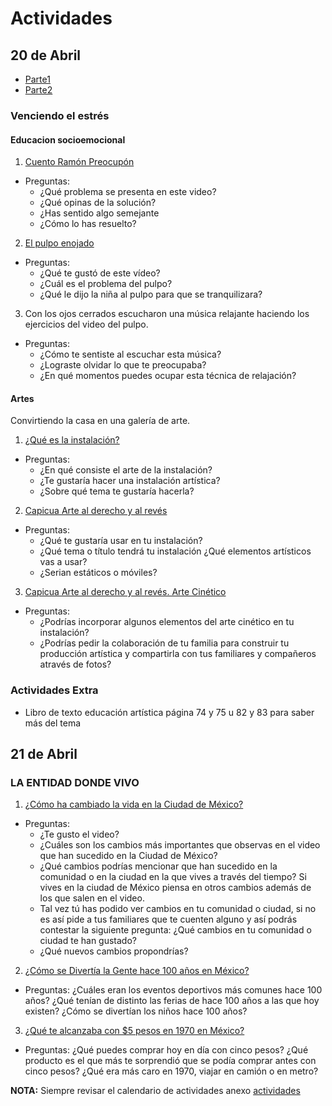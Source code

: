 # Actividades

## 20 de Abril 

* [Parte1](https://youtu.be/5xh89TM10Uo)
* [Parte2](https://youtu.be/C0HlpiPfUos)

### Venciendo el estrés 
#### Educacion socioemocional

1. [Cuento Ramón Preocupón](https://youtu.be/T36-d2J87Og)

* Preguntas:
    * ¿Qué problema se presenta en este video?
    * ¿Qué opinas de la solución?
    * ¿Has sentido algo semejante
    * ¿Cómo lo has resuelto?

2. [El pulpo enojado](https://youtu.be/SikVHG5z830)

* Preguntas:
    * ¿Qué te gustó de este vídeo? 
    * ¿Cuál es el problema del pulpo? 
    * ¿Qué le dijo la niña al pulpo para que se tranquilizara?

3. Con los ojos cerrados escucharon una música relajante haciendo los ejercicios del video del pulpo.

* Preguntas:
    * ¿Cómo te sentiste al escuchar esta música?
    * ¿Lograste olvidar lo que te preocupaba?
    * ¿En qué momentos puedes ocupar esta técnica de relajación?

#### Artes

Convirtiendo la casa en una galería de arte.

1. [¿Qué es la instalación?](https://youtu.be/J3vgdNJ9yS4)

* Preguntas:
    * ¿En qué consiste el arte de la instalación? 
    * ¿Te gustaría hacer una instalación artística? 
    * ¿Sobre qué tema te gustaría hacerla?

2. [Capicua Arte al derecho y al revés](https://youtu.be/tPnBkojRCUw)

* Preguntas:
    * ¿Qué te gustaría usar en tu instalación? 
    * ¿Qué tema o título tendrá tu instalación ¿Qué elementos artísticos vas a usar?
    * ¿Serian estáticos o móviles?

3. [Capicua Arte al derecho y al revés. Arte Cinético](https://youtu.be/zf0E65EL2BU)

* Preguntas:
    * ¿Podrías incorporar algunos elementos del arte cinético en tu instalación?
    * ¿Podrías pedir la colaboración de tu familia para construir tu producción artística y compartirla con tus familiares y compañeros através de fotos?

### Actividades Extra

* Libro de texto educación artística página 74 y 75 u 82 y 83 para saber más del tema

## 21 de Abril

### LA ENTIDAD DONDE VIVO

1. [¿Cómo ha cambiado la vida en la Ciudad de México?](https://youtu.be/qUWBVXX6h6A)

* Preguntas:
    * ¿Te gusto el video?
    * ¿Cuáles son los cambios más importantes que observas en el video que han sucedido en la Ciudad de México?
    * ¿Qué cambios podrías mencionar que han sucedido en la comunidad o en la ciudad en la que vives a través del tiempo? Si vives en la ciudad de México piensa en otros cambios además de los que salen en el video.
    * Tal vez tú has podido ver cambios en tu comunidad o ciudad, si no es así pide a tus familiares que te cuenten alguno y así podrás contestar la siguiente pregunta: ¿Qué cambios en tu comunidad o ciudad te han gustado?
    * ¿Qué nuevos cambios propondrías?

2. [¿Cómo se Divertía la Gente hace 100 años en México?](https://youtu.be/Xx09XBMfFbM)

* Preguntas:
    ¿Cuáles eran los eventos deportivos más comunes hace 100 años?
    ¿Qué tenían de distinto las ferias de hace 100 años a las que hoy existen?
    ¿Cómo se divertían los niños hace 100 años?

 

3. [¿Qué te alcanzaba con $5 pesos en 1970 en México?](https://youtu.be/Xx09XBMfFbM)

* Preguntas:
    ¿Qué puedes comprar hoy en día con cinco pesos?
    ¿Qué producto es el que más te sorprendió que se podía comprar antes con cinco pesos?
    ¿Qué era más caro en 1970, viajar en camión o en metro?

**NOTA:** Siempre revisar el calendario de actividades anexo [actividades](CALENDARIO-CÁLCULO-TERCERO-ABRIL-2020.pdf)
